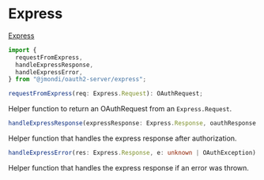 # Express

[Express](https://expressjs.com/)

```typescript
import {
  requestFromExpress,
  handleExpressResponse,
  handleExpressError,
} from "@jmondi/oauth2-server/express";
```

```typescript
requestFromExpress(req: Express.Request): OAuthRequest;
```

Helper function to return an OAuthRequest from an `Express.Request`.

```typescript
handleExpressResponse(expressResponse: Express.Response, oauthResponse: OAuthResponse): void;
```

Helper function that handles the express response after authorization.

```typescript
handleExpressError(res: Express.Response, e: unknown | OAuthException): void;
```

Helper function that handles the express response if an error was thrown.
